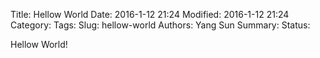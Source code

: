 Title: Hellow World
Date: 2016-1-12 21:24
Modified: 2016-1-12 21:24
Category: 
Tags:
Slug: hellow-world
Authors: Yang Sun
Summary:
Status: 

Hellow World!
